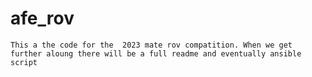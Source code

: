 # afe_rov
```This a the code for the  2023 mate rov compatition. When we get further aloung there will be a full readme and eventually ansible script```